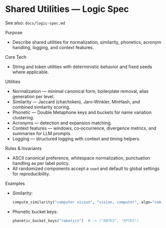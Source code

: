 # Shared Utilities — Logic Spec

See also: `docs/logic-spec.md`

Purpose
- Describe shared utilities for normalization, similarity, phonetics, acronym handling, logging, and context features.

Core Tech
- String and token utilities with deterministic behavior and fixed seeds where applicable.

Utilities
- Normalization — minimal canonical form, boilerplate removal, alias generation per level.
- Similarity — Jaccard (char/token), Jaro‑Winkler, MinHash, and combined similarity scoring.
- Phonetic — Double Metaphone keys and buckets for name variation clustering.
- Acronyms — detection and expansion matching.
- Context features — windows, co‑occurrence, divergence metrics, and summaries for LLM prompts.
- Logging — structured logging with context and timing helpers.

Rules & Invariants
- ASCII canonical preference, whitespace normalization, punctuation handling as per label policy.
- All randomized components accept a `seed` and default to global settings for reproducibility.

Examples
- Similarity:
  ```python
  compute_similarity("computer vision", "vision, computer", algo="combined", return_parts=True)
  ```
- Phonetic bucket keys:
  ```python
  phonetic_bucket_keys("robotics")  # -> ("RBTKS", "RPTKS")
  ```

